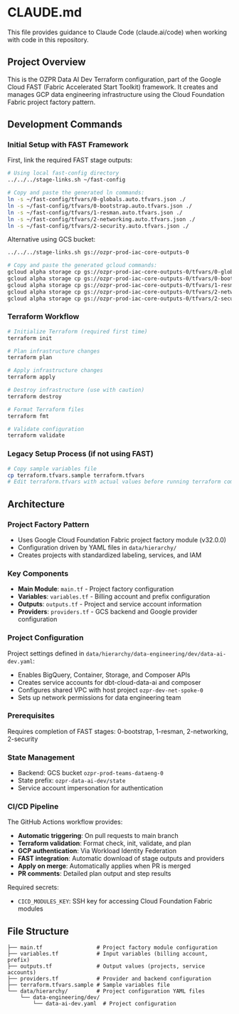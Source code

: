 # CLAUDE.md

This file provides guidance to Claude Code (claude.ai/code) when working with code in this repository.

## Project Overview

This is the OZPR Data AI Dev Terraform configuration, part of the Google Cloud FAST (Fabric Accelerated Start Toolkit) framework. It creates and manages GCP data engineering infrastructure using the Cloud Foundation Fabric project factory pattern.

## Development Commands

### Initial Setup with FAST Framework
First, link the required FAST stage outputs:
```bash
# Using local fast-config directory
../../../stage-links.sh ~/fast-config

# Copy and paste the generated ln commands:
ln -s ~/fast-config/tfvars/0-globals.auto.tfvars.json ./
ln -s ~/fast-config/tfvars/0-bootstrap.auto.tfvars.json ./
ln -s ~/fast-config/tfvars/1-resman.auto.tfvars.json ./
ln -s ~/fast-config/tfvars/2-networking.auto.tfvars.json ./
ln -s ~/fast-config/tfvars/2-security.auto.tfvars.json ./
```

Alternative using GCS bucket:
```bash
../../../stage-links.sh gs://ozpr-prod-iac-core-outputs-0

# Copy and paste the generated gcloud commands:
gcloud alpha storage cp gs://ozpr-prod-iac-core-outputs-0/tfvars/0-globals.auto.tfvars.json ./
gcloud alpha storage cp gs://ozpr-prod-iac-core-outputs-0/tfvars/0-bootstrap.auto.tfvars.json ./
gcloud alpha storage cp gs://ozpr-prod-iac-core-outputs-0/tfvars/1-resman.auto.tfvars.json ./
gcloud alpha storage cp gs://ozpr-prod-iac-core-outputs-0/tfvars/2-networking.auto.tfvars.json ./
gcloud alpha storage cp gs://ozpr-prod-iac-core-outputs-0/tfvars/2-security.auto.tfvars.json ./
```

### Terraform Workflow
```bash
# Initialize Terraform (required first time)
terraform init

# Plan infrastructure changes
terraform plan

# Apply infrastructure changes
terraform apply

# Destroy infrastructure (use with caution)
terraform destroy

# Format Terraform files
terraform fmt

# Validate configuration
terraform validate
```

### Legacy Setup Process (if not using FAST)
```bash
# Copy sample variables file
cp terraform.tfvars.sample terraform.tfvars
# Edit terraform.tfvars with actual values before running terraform commands
```

## Architecture

### Project Factory Pattern
- Uses Google Cloud Foundation Fabric project factory module (v32.0.0)
- Configuration driven by YAML files in `data/hierarchy/` 
- Creates projects with standardized labeling, services, and IAM

### Key Components
- **Main Module**: `main.tf` - Project factory configuration
- **Variables**: `variables.tf` - Billing account and prefix configuration
- **Outputs**: `outputs.tf` - Project and service account information
- **Providers**: `providers.tf` - GCS backend and Google provider configuration

### Project Configuration
Project settings defined in `data/hierarchy/data-engineering/dev/data-ai-dev.yaml`:
- Enables BigQuery, Container, Storage, and Composer APIs
- Creates service accounts for dbt-cloud-data-ai and composer
- Configures shared VPC with host project `ozpr-dev-net-spoke-0`
- Sets up network permissions for data engineering team

### Prerequisites
Requires completion of FAST stages: 0-bootstrap, 1-resman, 2-networking, 2-security

### State Management
- Backend: GCS bucket `ozpr-prod-teams-dataeng-0`
- State prefix: `ozpr-data-ai-dev/state`
- Service account impersonation for authentication

### CI/CD Pipeline
The GitHub Actions workflow provides:
- **Automatic triggering**: On pull requests to main branch
- **Terraform validation**: Format check, init, validate, and plan
- **GCP authentication**: Via Workload Identity Federation
- **FAST integration**: Automatic download of stage outputs and providers
- **Apply on merge**: Automatically applies when PR is merged
- **PR comments**: Detailed plan output and step results

Required secrets:
- `CICD_MODULES_KEY`: SSH key for accessing Cloud Foundation Fabric modules

## File Structure
```
├── main.tf                 # Project factory module configuration
├── variables.tf            # Input variables (billing account, prefix)
├── outputs.tf              # Output values (projects, service accounts)
├── providers.tf            # Provider and backend configuration
├── terraform.tfvars.sample # Sample variables file
└── data/hierarchy/         # Project configuration YAML files
    └── data-engineering/dev/
        └── data-ai-dev.yaml  # Project configuration
```